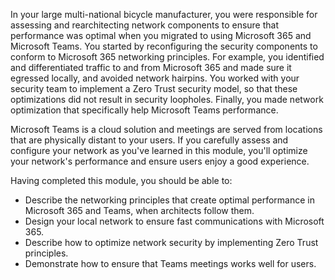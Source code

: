 In your large multi-national bicycle manufacturer, you were responsible for assessing and rearchitecting network components to ensure that performance was optimal when you migrated to using Microsoft 365 and Microsoft Teams. You started by reconfiguring the security components to conform to Microsoft 365 networking principles. For example, you identified and differentiated traffic to and from Microsoft 365 and made sure it egressed locally, and avoided network hairpins. You worked with your security team to implement a Zero Trust security model, so that these optimizations did not result in security loopholes. Finally, you made network optimization that specifically help Microsoft Teams performance.

Microsoft Teams is a cloud solution and meetings are served from locations that are physically distant to your users. If you carefully assess and configure your network as you've learned in this module, you'll optimize your network's performance and ensure users enjoy a good experience.

Having completed this module, you should be able to:

- Describe the networking principles that create optimal performance in Microsoft 365 and Teams, when architects follow them.
- Design your local network to ensure fast communications with Microsoft 365.
- Describe how to optimize network security by implementing Zero Trust principles.
- Demonstrate how to ensure that Teams meetings works well for users.
